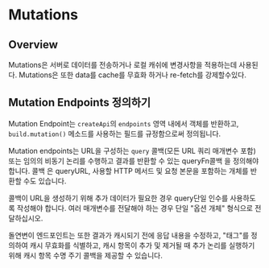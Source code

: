 # Mutations
## Overview
Mutations은 서버로 데이터를 전송하거나 로컬 캐쉬에 변경사항을 적용하는데 사용된다. Mutations은 또한 data를 cache를 무효화 하거나 re-fetch를 강제할수있다.

## Mutation Endpoints 정의하기
Mutation Endpoint는 `createApi`의 `endpoints` 영역 내에서 객체를 반환하고, `build.mutation()` 메소드를 사용하는 필드를 규정함으로써 정의됩니다.

Mutation endpoints는 URL을 구성하는 `query` 콜백(모든 URL 쿼리 매개변수 포함) 또는 임의의 비동기 논리를 수행하고 결과를 반환할 수 있는 queryFn콜백 을 정의해야 합니다. 콜백 은 queryURL, 사용할 HTTP 메서드 및 요청 본문을 포함하는 개체를 반환할 수도 있습니다.

콜백이 URL을 생성하기 위해 추가 데이터가 필요한 경우 query단일 인수를 사용하도록 작성해야 합니다. 여러 매개변수를 전달해야 하는 경우 단일 "옵션 개체" 형식으로 전달하십시오.

돌연변이 엔드포인트는 또한 결과가 캐시되기 전에 응답 내용을 수정하고, "태그"를 정의하여 캐시 무효화를 식별하고, 캐시 항목이 추가 및 제거될 때 추가 논리를 실행하기 위해 캐시 항목 수명 주기 콜백을 제공할 수 있습니다.